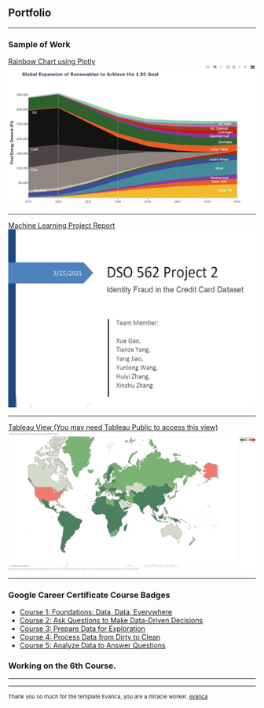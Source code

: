 ## Portfolio

---

### Sample of Work 

[Rainbow Chart using Plotly](/rainbow.html)
<img src="images/rainbow_portrait.jpg?raw=true"/>

---
[Machine Learning Project Report](/pdf/Project2-3.pdf)
<img src="images/Project2_portrait.jpg?raw=true"/>

---
[Tableau View (You may need Tableau Public to access this view)](https://public.tableau.com/shared/MFYMJ7DTJ?:display_count=n&:origin=viz_share_link/)
<img src="images/CO2_emission.jpg?raw=true"/>

---

### Google Career Certificate Course Badges

- [Course 1: Foundations: Data, Data, Everywhere](/pdf/GCC/Foundations.pdf)
- [Course 2: Ask Questions to Make Data-Driven Decisions](/pdf/GCC/Ask.pdf)
- [Course 3: Prepare Data for Exploration](/pdf/GCC/Prepare.pdf)
- [Course 4: Process Data from Dirty to Clean](/pdf/GCC/Process.pdf)
- [Course 5: Analyze Data to Answer Questions](/pdf/GCC/Analyze.pdf)
### Working on the 6th Course. 

---




---
<p style="font-size:11px">Thank you so much for the template Evanca, you are a miracle worker. <a href="https://github.com/evanca/quick-portfolio">evanca</a></p>
<!-- Remove above link if you don't want to attibute -->

